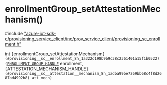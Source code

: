 # enrollmentGroup_setAttestationMechanism()

\#include ["azure-iot-sdk-c/provisioning_service_client/inc/prov_service_client/provisioning_sc_enrollment.h"](../iot-c-ref-provisioning-sc-enrollment-h.md)  

int `[`enrollmentGroup_setAttestationMechanism`](#provisioning__sc__enrollment_8h_1a322d198b9b9c38c2361401a15f1b0522)(`[`ENROLLMENT_GROUP_HANDLE`](#provisioning__sc__enrollment_8h_1a708e4d11b8ea003be46d259a70c637bb) enrollment,`[`ATTESTATION_MECHANISM_HANDLE`](#provisioning__sc__attestation__mechanism_8h_1adba99be7269bb68c4f8d2687bd4992b8) att_mech)`

